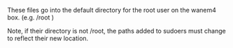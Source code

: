 These files go into the default directory for the root user on the wanem4 box.
(e.g. /root )

Note, if their directory is not /root, the paths added to sudoers must change to reflect their new location.
